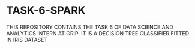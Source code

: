 # TASK-6-SPARK
THIS REPOSITORY CONTAINS THE TASK 6 OF DATA SCIENCE AND ANALYTICS INTERN AT GRIP. IT IS A DECISION TREE CLASSIFIER FITTED IN IRIS DATASET
